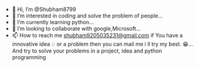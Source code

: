 - 👋 Hi, I’m @Shubham8799
- 👀 I’m interested in coding and solve the problem of people...
- 🌱 I’m currently learning python...
- 💞️ I’m looking to collaborate with google,Microsoft...
- 📫 How to reach me shubham9205035231@gmail.com if 
You have a innovative idea 💡 or a problem then you can mail me i ll try my best. 😁...
And try to solve your problems in a project, idea and python programming
<!---
Shubham8799/Shubham8799 is a ✨ special ✨ repository because its `README.md` (this file) appears on your GitHub profile.
You can click the Preview link to take a look at your changes.
--->
